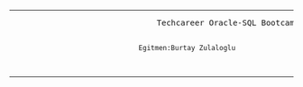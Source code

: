 <hr>
<pre>                               Techcareer Oracle-SQL Bootcampi  
  
                                    Egitmen:Burtay Zulaloglu    
                                           
</pre>
<hr>

